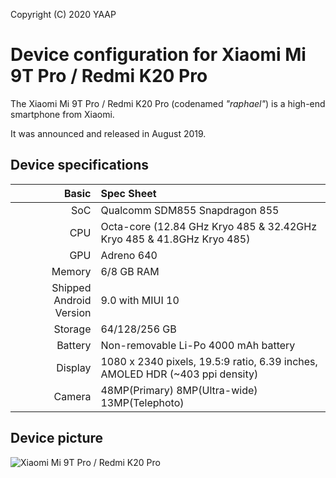 Copyright (C) 2020 YAAP

Device configuration for Xiaomi Mi 9T Pro / Redmi K20 Pro
=========================================

The Xiaomi Mi 9T Pro / Redmi K20 Pro (codenamed _"raphael"_) is a high-end smartphone from Xiaomi.

It was announced and released in August 2019.

## Device specifications

Basic   | Spec Sheet
-------:|:-------------------------
SoC     | Qualcomm SDM855 Snapdragon 855
CPU     | Octa-core (12.84 GHz Kryo 485 & 32.42GHz Kryo 485 & 41.8GHz Kryo 485)
GPU     | Adreno 640
Memory  | 6/8 GB RAM
Shipped Android Version | 9.0 with MIUI 10
Storage | 64/128/256 GB
Battery | Non-removable Li-Po 4000 mAh battery
Display | 1080 x 2340 pixels, 19.5:9 ratio, 6.39 inches, AMOLED HDR (~403 ppi density)
Camera  | 48MP(Primary) 8MP(Ultra-wide) 13MP(Telephoto)

## Device picture

![Xiaomi Mi 9T Pro / Redmi K20 Pro](https://xiaomi-mi.com/uploads/CatalogueImage/k20-pro%20(2)_17557_1559503979.jpg "Xiaomi Mi 9T Pro / Redmi K20 Pro in black")
